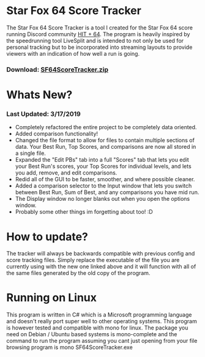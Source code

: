 # Star Fox 64 Score Tracker
The Star Fox 64 Score Tracker is a tool I created for the Star Fox 64 score running Discord community [HIT + 64](https://discord.gg/k2JnzC4). The program is heavily inspired by the speedrunning tool LiveSplit and is intended to not only be used for personal tracking but to be incorporated into streaming layouts to provide viewers with an indication of how well a run is going.

### Download: [SF64ScoreTracker.zip](https://drazil100.bitbucket.io/SF64ScoreTracker.zip) 

# Whats New?

### Last Updated: 3/17/2019

- Completely refactored the entire project to be completely data oriented.
- Added comparison functionality!
- Changed the file format to allow for files to contain multiple sections of data. Your Best Run, Top Scores, and comparisons are now all stored in a single file.
- Expanded the "Edit PBs" tab into a full "Scores" tab that lets you edit your Best Run's scores, your Top Scores for individual levels, and lets you add, remove, and edit comparisons.
- Redid all of the GUI to be faster, smoother, and where possible cleaner.
- Added a comparison selector to the Input window that lets you switch between Best Run, Sum of Best, and any comparisons you have mid run.
- The Display window no longer blanks out when you open the options window.
- Probably some other things im forgetting about too! :D

# How to update?
The tracker will always be backwards compatible with previous config and score tracking files. Simply replace the executable of the file you are currently using with the new one linked above and it will function with all of the same files generated by the old copy of the program. 

# Running on Linux
This program is written in C# which is a Microsoft programming language and doesn't really port super well to other operating systems. This program is however tested and compatible with mono for linux. The package you need on Debian / Ubuntu based systems is mono-complete and the command to run the program assuming you cant just opening from your file browsing program is mono SF64ScoreTracker.exe

